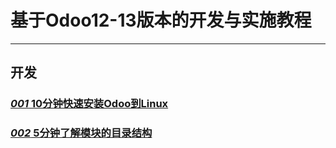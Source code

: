 # 基于Odoo12-13版本的开发与实施教程
---
## 开发
### [__*001*__  10分钟快速安装Odoo到Linux](https://github.com/orca-info/OdooTutorials/blob/master/Odoo%20development/001%20docker.md)


### [__*002*__ 5分钟了解模块的目录结构](https://github.com/orca-info/OdooTutorials/blob/master/Odoo%20development/002%20%E6%A8%A1%E5%9D%97%E7%BB%93%E6%9E%84.md)
